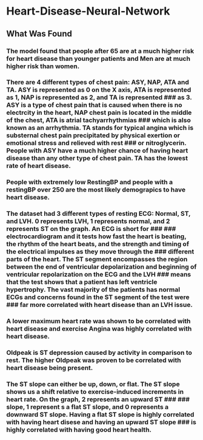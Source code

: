 # Heart-Disease-Neural-Network 
## What Was Found
### The model found that people after 65 are at a much higher risk for heart disease than younger patients and Men are at much higher risk than women.
### There are 4 different types of chest pain: ASY, NAP, ATA and TA. ASY is represented as 0 on the X axis, ATA is represented as 1, NAP is represented as 2, and TA is represented ### as 3. ASY is a type of chest pain that is caused when there is no electrcity in the heart, NAP chest pain is located in the middle of the chest, ATA is atrial tachyarrhythmias ### which is also known as an arrhythmia. TA stands for typical angina which is substernal chest pain precipitated by physical exertion or emotional stress and relieved with rest ### or nitroglycerin. People with ASY have a much higher chance of having heart disease than any other type of chest pain. TA has the lowest rate of heart disease.
### People with extremely low RestingBP and people with a restingBP over 250 are the most likely demograpics to have heart disease.
### The dataset had 3 different types of resting ECG: Normal, ST, and LVH. 0 represents LVH, 1 represents normal, and 2 represents ST on the graph. An ECG is short for ### ### electrocardiogram and it tests how fast the heart is beating, the rhythm of the heart beats, and the strength and timing of the electrical impulses as they move through the ### different parts of the heart. The ST segment encompasses the region between the end of ventricular depolarization and beginning of ventricular repolarization on the ECG and the LVH ### means that the test shows that a patient has left ventricle hypertrophy. The vast majority of the patients has normal ECGs and concerns found in the ST segment of the test were ### far more correlated with heart disease than an LVH issue.
### A lower maximum heart rate was shown to be correlated with heart disease and exercise Angina was highly correlated with heart disease.
### Oldpeak is ST depression caused by activity in comparison to rest. The higher Oldpeak was proven to be correlated with heart disease being present.
### The ST slope can either be up, down, or flat. The ST slope shows us a shift relative to exercise-induced increments in heart rate. On the graph, 2 represents an upward ST ### ### slope, 1 represent s a flat ST slope, and 0 represents a downward ST slope. Having a flat ST slope is highly correlated with having heart disese and having an upward ST slope  ### is highly correlated with having good heart health.

